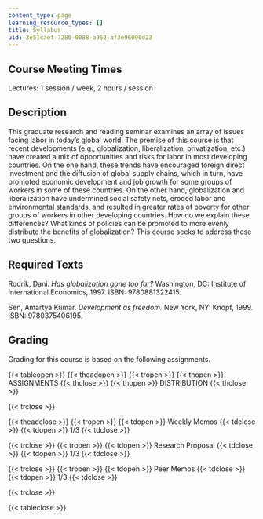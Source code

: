 ```yaml
---
content_type: page
learning_resource_types: []
title: Syllabus
uid: 3e51caef-7280-0088-a952-af3e96090d23
---
```


Course Meeting Times
--------------------

Lectures: 1 session / week, 2 hours / session

Description
-----------

This graduate research and reading seminar examines an array of issues facing labor in today’s global world. The premise of this course is that recent developments (e.g., globalization, liberalization, privatization, etc.) have created a mix of opportunities and risks for labor in most developing countries. On the one hand, these trends have encouraged foreign direct investment and the diffusion of global supply chains, which in turn, have promoted economic development and job growth for some groups of workers in some of these countries. On the other hand, globalization and liberalization have undermined social safety nets, eroded labor and environmental standards, and resulted in greater rates of poverty for other groups of workers in other developing countries. How do we explain these differences? What kinds of policies can be promoted to more evenly distribute the benefits of globalization? This course seeks to address these two questions.

Required Texts
--------------

Rodrik, Dani. _Has globalization gone too far?_ Washington, DC: Institute of International Economics, 1997. ISBN: 9780881322415.

Sen, Amartya Kumar. _Development as freedom._ New York, NY: Knopf, 1999. ISBN: 9780375406195.

Grading
-------

Grading for this course is based on the following assignments.

{{< tableopen >}}
 {{< theadopen >}}
{{< tropen >}}
{{< thopen >}}
ASSIGNMENTS
{{< thclose >}}
{{< thopen >}}
DISTRIBUTION
{{< thclose >}}

{{< trclose >}}

{{< theadclose >}}
{{< tropen >}}
{{< tdopen >}}
Weekly Memos
{{< tdclose >}}
{{< tdopen >}}
1/3
{{< tdclose >}}

{{< trclose >}}
{{< tropen >}}
{{< tdopen >}}
Research Proposal
{{< tdclose >}}
{{< tdopen >}}
1/3
{{< tdclose >}}

{{< trclose >}}
{{< tropen >}}
{{< tdopen >}}
Peer Memos
{{< tdclose >}}
{{< tdopen >}}
1/3
{{< tdclose >}}

{{< trclose >}}

{{< tableclose >}}